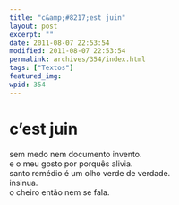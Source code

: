 ```yaml
---
title: "c&amp;#8217;est juin"
layout: post
excerpt: ""
date: 2011-08-07 22:53:54
modified: 2011-08-07 22:53:54
permalink: archives/354/index.html
tags: ["Textos"]
featured_img: 
wpid: 354
---
```


# c&#8217;est juin

sem medo nem documento invento.  
e o meu gosto por porquês alivia.  
santo remédio é um olho verde de verdade.  
insinua.  
o cheiro então nem se fala.
